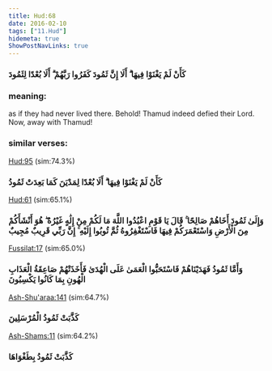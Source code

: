 ```yaml
---
title: Hud:68
date: 2016-02-10
tags: ["11.Hud"]
hidemeta: true 
ShowPostNavLinks: true 
---
```

### كَأَنْ لَمْ يَغْنَوْا فِيهَا ۗ أَلَا إِنَّ ثَمُودَ كَفَرُوا رَبَّهُمْ ۗ أَلَا بُعْدًا لِثَمُودَ
### meaning: 
as if they had never lived there. Behold! Thamud indeed defied their Lord. Now, away with Thamud!
### similar verses: 

[Hud:95](/11/95) (sim:74.3%)

### كَأَنْ لَمْ يَغْنَوْا فِيهَا ۗ أَلَا بُعْدًا لِمَدْيَنَ كَمَا بَعِدَتْ ثَمُودُ

[Hud:61](/11/61) (sim:65.1%)

### وَإِلَىٰ ثَمُودَ أَخَاهُمْ صَالِحًا ۚ قَالَ يَا قَوْمِ اعْبُدُوا اللَّهَ مَا لَكُمْ مِنْ إِلَٰهٍ غَيْرُهُ ۖ هُوَ أَنْشَأَكُمْ مِنَ الْأَرْضِ وَاسْتَعْمَرَكُمْ فِيهَا فَاسْتَغْفِرُوهُ ثُمَّ تُوبُوا إِلَيْهِ ۚ إِنَّ رَبِّي قَرِيبٌ مُجِيبٌ

[Fussilat:17](/41/17) (sim:65.0%)

### وَأَمَّا ثَمُودُ فَهَدَيْنَاهُمْ فَاسْتَحَبُّوا الْعَمَىٰ عَلَى الْهُدَىٰ فَأَخَذَتْهُمْ صَاعِقَةُ الْعَذَابِ الْهُونِ بِمَا كَانُوا يَكْسِبُونَ

[Ash-Shu'araa:141](/26/141) (sim:64.7%)

### كَذَّبَتْ ثَمُودُ الْمُرْسَلِينَ

[Ash-Shams:11](/91/11) (sim:64.2%)

### كَذَّبَتْ ثَمُودُ بِطَغْوَاهَا
